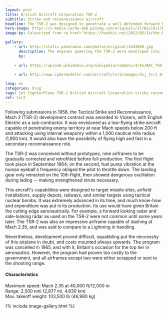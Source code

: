 ```yaml
---
layout: post
title: British Aircraft Corporation TSR-2
subtitle: Strike and reconnaissance aircraft
headline: The TSR-2 was designed to penetrate a well-defended forward battle area at low altitudes and very high speeds, attacking high-value targets in the rear with nuclear or conventional weapons.
hero-image: https://s-media-cache-ak0.pinimg.com/originals/17/8a/19/178a197eb2f4c4d56337490e9a1a09b0.png
image-by: Colourized from <a href='https://hushkit.net/2012/05/14/the-bac-tsr-2-bombing-the-myth/' target='_new'>original</a>

gallery:
    - url: http://static.panoramio.com/photos/original/1443688.jpg
      description: The engines powering the TSR-2 were developed into those that powered the Concorde.
      by:
      
    - url: https://upload.wikimedia.org/wikipedia/commons/4/4e/BAC_TSR-2%2C_UK_-_Air_Force_AN2151624.jpg
    
    - url: http://www.cybermodeler.com/aircraft/tsr2/images/dsj_tsr2_03.jpg

lang: en
categories: blog
tags: jet fighterPlane TSR-2 British Aircraft Corporation strike reconnaissance
ref: tsr2
---
```

Following submissions in 1958, the Tactical Strike and Reconnaissance, Mach 2 (TSR-2) development contract was awarded to Vickers, with English Electric as a sub-contractor. It was envisioned as a low-flying strike aircraft capable of penetrating enemy territory at near Mach speeds below 200 ft and attacking using internal weaponry within a 1,000 nautical mile radius (1,900 km). It would also have the possibility of flying high and fast in a secondary reconnaissance role.

The TSR-2 was conceived without prototypes, nine airframes to be gradually corrected and retrofitted before full production. The first flight took place in September 1964; on the second, fuel pump vibration at the human eyeball's frequency obliged the pilot to throttle down. The landing gear only retracted on the 10th flight, then showed dangerous oscillation during lading -- making strengthened struts necessary.

This aircraft's capabilities were designed to target missile sites, airfield installations, supply depots, railways, and similar targets using tactical nuclear bombs. It was extremely advanced in its time, and much know-how and expenditure was put in its production. Its use would have given Britain the cutting edge aeronautically. For example, a forward looking radar and side-looking radar as used on the TSR-2 were not common until some years later. The TSR-2 was also an impressive airframe capable of dashing at Mach 2.35, and was said to compare to a Lightning in handling.

Nevertheless, development proved difficult, squabbling put the neccessity of this airplane in doubt, and costs mounted always upwards. The program was cancelled in 1965, and with it, Britain's occasion for the top tier in aeronautics. However, the program had proven too costly to the government, and all airframes except two were either scrapped or sent to the shooting range.

<h4>Characteristics</h4>
Maximum speed: Mach 2.35 at 40,000 ft/12,000 m<br />
Range: 2,500 nmi (2,877 mi, 4,630 km)<br />
Max. takeoff weight: 103,500 lb (46,980 kg)

{% include image-gallery.html %}